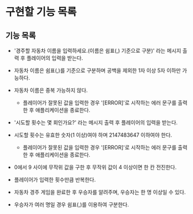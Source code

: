 # 구현할 기능 목록

## 기능 목록

- '경주할 자동차 이름을 입력하세요.(이름은 쉼표(,) 기준으로 구분)' 라는 메시지 출력 후 플레이어의 입력을 받는다.
- 자동차 이름은 쉼표(,)를 기준으로 구분하며 공백을 제외한 1자 이상 5자 이하만 가능하다.
- 자동차 이름은 중복 가능하지 않다.

  - 플레이어가 잘못된 값을 입력한 경우 '[ERROR]'로 시작하는 에러 문구를 출력한 후 애플리케이션을 종료한다.

- '시도할 횟수는 몇 회인가요?' 라는 메시지 출력 후 플레이어의 입력을 받는다.
- 시도할 횟수는 유효한 숫자(1 이상)여야 하며 2147483647 이하여야 한다.

  - 플레이어가 잘못된 값을 입력한 경우 '[ERROR]'로 시작하는 에러 문구를 출력한 후 애플리케이션을 종료한다.

- 0에서 9 사이에 무작위 값을 구한 후 무작위 값이 4 이상이면 한 칸 전진한다.
- 플레이어가 입력한 횟수만큼 반복한다.
- 자동차 경주 게임을 완료한 후 우승자를 알려주며, 우승자는 한 명 이상일 수 있다.
- 우승자가 여러 명일 경우 쉼표(,)를 이용하여 구분한다.
